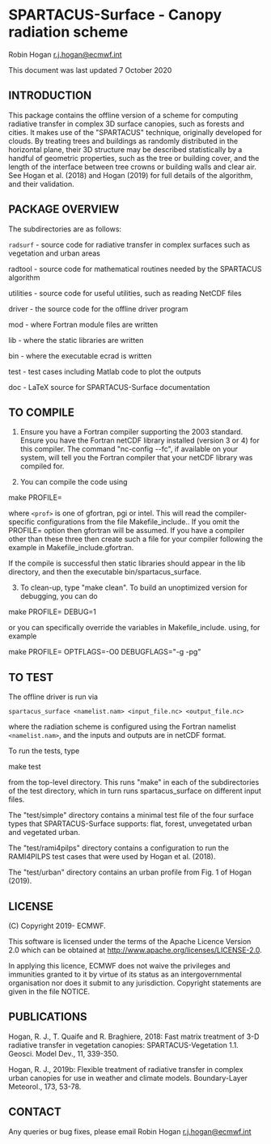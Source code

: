 # SPARTACUS-Surface - Canopy radiation scheme

Robin Hogan <r.j.hogan@ecmwf.int>

This document was last updated 7 October 2020


## INTRODUCTION

This package contains the offline version of a scheme for computing
radiative transfer in complex 3D surface canopies, such as forests and
cities. It makes use of the "SPARTACUS" technique, originally
developed for clouds. By treating trees and buildings as randomly
distributed in the horizontal plane, their 3D structure may be
described statistically by a handful of geometric properties, such as
the tree or building cover, and the length of the interface between
tree crowns or building walls and clear air.  See Hogan et al. (2018)
and Hogan (2019) for full details of the algorithm, and their
validation.


## PACKAGE OVERVIEW

The subdirectories are as follows:

  `radsurf` - source code for radiative transfer in complex surfaces
       such as vegetation and urban areas

  radtool - source code for mathematical routines needed by the
       SPARTACUS algorithm

  utilities - source code for useful utilities, such as reading NetCDF
       files

  driver - the source code for the offline driver program

  mod - where Fortran module files are written

  lib - where the static libraries are written

  bin - where the executable ecrad is written

  test - test cases including Matlab code to plot the outputs

  doc - LaTeX source for SPARTACUS-Surface documentation

## TO COMPILE

1. Ensure you have a Fortran compiler supporting the 2003
standard. Ensure you have the Fortran netCDF library installed
(version 3 or 4) for this compiler.  The command "nc-config --fc", if
available on your system, will tell you the Fortran compiler that your
netCDF library was compiled for.

2. You can compile the code using 

  make PROFILE=<prof>

where `<prof>` is one of gfortran, pgi or intel.  This will read the
compiler-specific configurations from the file
Makefile_include.<prof>.  If you omit the PROFILE= option then
gfortran will be assumed. If you have a compiler other than these
three then create such a file for your compiler following the example
in Makefile_include.gfortran.

If the compile is successful then static libraries should appear in
the lib directory, and then the executable bin/spartacus_surface.

3. To clean-up, type "make clean".  To build an unoptimized version
for debugging, you can do

  make PROFILE=<prof> DEBUG=1

or you can specifically override the variables in Makefile_include.<prof>
using, for example

  make PROFILE=<prof> OPTFLAGS=-O0 DEBUGFLAGS="-g -pg"


## TO TEST

The offline driver is run via

    spartacus_surface <namelist.nam> <input_file.nc> <output_file.nc>

where the radiation scheme is configured using the Fortran namelist
`<namelist.nam>`, and the inputs and outputs are in netCDF format.  

To run the tests, type

   make test

from the top-level directory.  This runs "make" in each of the
subdirectories of the test directory, which in turn runs
spartacus_surface on different input files.

The "test/simple" directory contains a minimal test file of the four
surface types that SPARTACUS-Surface supports: flat, forest,
unvegetated urban and vegetated urban.

The "test/rami4pilps" directory contains a configuration to run the
RAMI4PILPS test cases that were used by Hogan et al. (2018).

The "test/urban" directory contains an urban profile from Fig. 1 of
Hogan (2019).


## LICENSE

(C) Copyright 2019- ECMWF.

This software is licensed under the terms of the Apache Licence Version 2.0
which can be obtained at http://www.apache.org/licenses/LICENSE-2.0.

In applying this licence, ECMWF does not waive the privileges and immunities
granted to it by virtue of its status as an intergovernmental organisation
nor does it submit to any jurisdiction.
Copyright statements are given in the file NOTICE.


## PUBLICATIONS

Hogan, R. J., T. Quaife and R. Braghiere, 2018: Fast matrix treatment
of 3-D radiative transfer in vegetation canopies: SPARTACUS-Vegetation
1.1. Geosci. Model Dev., 11, 339-350.

Hogan, R. J., 2019b: Flexible treatment of radiative transfer in
complex urban canopies for use in weather and climate
models. Boundary-Layer Meteorol., 173, 53-78.


## CONTACT

Any queries or bug fixes, please email Robin Hogan <r.j.hogan@ecmwf.int>



